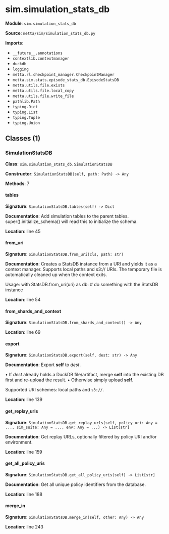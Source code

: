 # sim.simulation_stats_db

**Module**: `sim.simulation_stats_db`

**Source**: `metta/sim/simulation_stats_db.py`

**Imports**:
- `__future__.annotations`
- `contextlib.contextmanager`
- `duckdb`
- `logging`
- `metta.rl.checkpoint_manager.CheckpointManager`
- `metta.sim.stats.episode_stats_db.EpisodeStatsDB`
- `metta.utils.file.exists`
- `metta.utils.file.local_copy`
- `metta.utils.file.write_file`
- `pathlib.Path`
- `typing.Dict`
- `typing.List`
- `typing.Tuple`
- `typing.Union`

## Classes (1)

### SimulationStatsDB

**Class**: `sim.simulation_stats_db.SimulationStatsDB`

**Constructor**: `SimulationStatsDB(self, path: Path) -> Any`

**Methods**: 7

#### tables

**Signature**: `SimulationStatsDB.tables(self) -> Dict`

**Documentation**: Add simulation tables to the parent tables.
super().initialize_schema() will read this to initialize the schema.

**Location**: line 45

#### from_uri

**Signature**: `SimulationStatsDB.from_uri(cls, path: str)`

**Documentation**: Creates a StatsDB instance from a URI and yields it as a context manager.
Supports local paths and s3:// URIs.
The temporary file is automatically cleaned up when the context exits.

Usage:
    with StatsDB.from_uri(uri) as db:
        # do something with the StatsDB instance

**Location**: line 54

#### from_shards_and_context

**Signature**: `SimulationStatsDB.from_shards_and_context() -> Any`

**Location**: line 69

#### export

**Signature**: `SimulationStatsDB.export(self, dest: str) -> Any`

**Documentation**: Export **self** to *dest*.

• If *dest* already holds a DuckDB file/artifact, merge **self**
  into the existing DB first and re-upload the result.
• Otherwise simply upload **self**.

Supported URI schemes: local paths and `s3://`.

**Location**: line 139

#### get_replay_urls

**Signature**: `SimulationStatsDB.get_replay_urls(self, policy_uri: Any = ..., sim_suite: Any = ..., env: Any = ...) -> List[str]`

**Documentation**: Get replay URLs, optionally filtered by policy URI and/or environment.

**Location**: line 159

#### get_all_policy_uris

**Signature**: `SimulationStatsDB.get_all_policy_uris(self) -> List[str]`

**Documentation**: Get all unique policy identifiers from the database.

**Location**: line 188

#### merge_in

**Signature**: `SimulationStatsDB.merge_in(self, other: Any) -> Any`

**Location**: line 243


